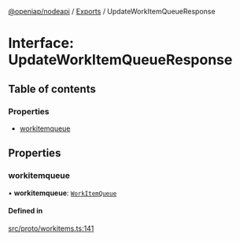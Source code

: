 [@openiap/nodeapi](../README.md) / [Exports](../modules.md) / UpdateWorkItemQueueResponse

# Interface: UpdateWorkItemQueueResponse

## Table of contents

### Properties

- [workitemqueue](UpdateWorkItemQueueResponse.md#workitemqueue)

## Properties

### workitemqueue

• **workitemqueue**: [`WorkItemQueue`](../modules.md#workitemqueue)

#### Defined in

[src/proto/workitems.ts:141](https://github.com/openiap/nodeapi/blob/a159861/src/proto/workitems.ts#L141)
